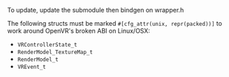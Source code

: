 To update, update the submodule then bindgen on wrapper.h

The following structs must be marked `#[cfg_attr(unix, repr(packed))]` to work around OpenVR's broken ABI on Linux/OSX:
- `VRControllerState_t`
- `RenderModel_TextureMap_t`
- `RenderModel_t`
- `VREvent_t`
